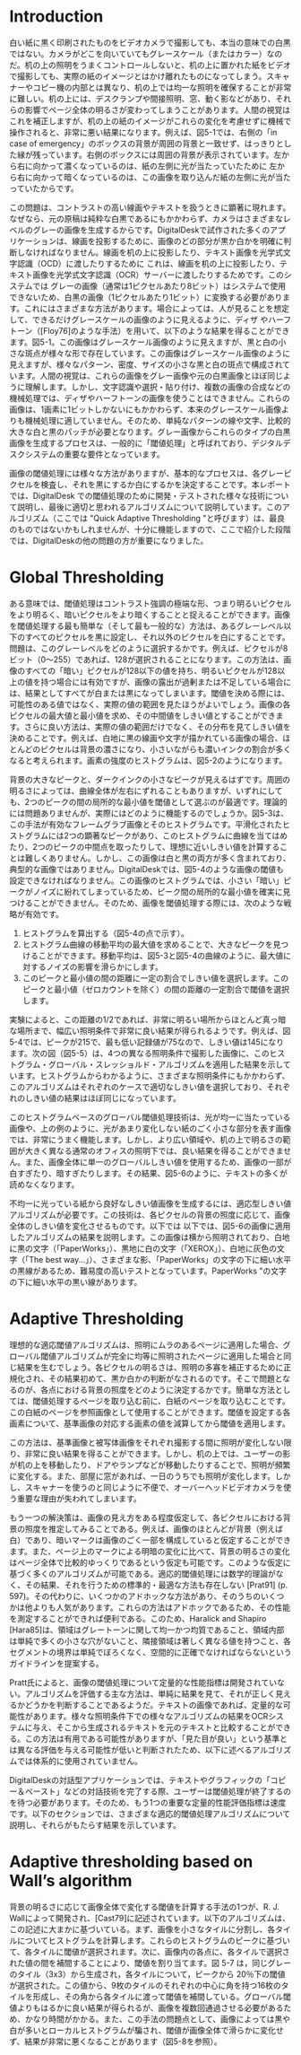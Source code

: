# Introduction
白い紙に黒く印刷されたものをビデオカメラで撮影しても、本当の意味での白黒ではない。カメラがどこを向いていてもグレースケール（またはカラー）なのだ。机の上の照明をうまくコントロールしないと、机の上に置かれた紙をビデオで撮影しても、実際の紙のイメージとはかけ離れたものになってしまう。スキャナーやコピー機の内部とは異なり、机の上では均一な照明を確保することが非常に難しい。机の上には、デスクランプや間接照明、窓、動く影などがあり、それらの影響でページ全体の明るさが変わってしまうことがあります。人間の視覚はこれを補正しますが、机の上の紙のイメージがこれらの変化を考慮せずに機械で操作されると、非常に悪い結果になります。例えば、図5-1では、右側の「in case of emergency」のボックスの背景が周囲の背景と一致せず、はっきりとした縁が残っています。右側のボックスには周囲の背景が表示されています。左から右に向かって濃くなっているのは、紙の左側に光が当たっていたために 左から右に向かって暗くなっているのは、この画像を取り込んだ紙の左側に光が当たっていたからです。

この問題は、コントラストの高い線画やテキストを扱うときに顕著に現れます。なぜなら、元の原稿は純粋な白黒であるにもかかわらず、カメラはさまざまなレベルのグレーの画像を生成するからです。DigitalDeskで試作された多くのアプリケーションは、線画を投影するために、画像のどの部分が黒か白かを明確に判断しなければなりません。線画を机の上に投影したり、テキスト画像を光学式文字認識（OCD）に渡したりするために これは、線画を机の上に投影したり、テキスト画像を光学式文字認識（OCR）サーバーに渡したりするためです。このシステムでは グレーの画像（通常は1ピクセルあたり8ビット）はシステムで使用できないため、白黒の画像（1ピクセルあたり1ビット）に変換する必要があります。これにはさまざまな方法があります。場合によっては、人が見ることを想定して、できるだけグレースケールの画像のように見えるように、ディザ やハーフトーン（[Floy76]のような手法）を用いて、以下のような結果を得ることができます。図5-1。この画像はグレースケール画像のように見えますが、黒と白の小さな斑点が様々な形で存在しています。この画像はグレースケール画像のように見えますが、様々なパターン、密度、サイズの小さな黒と白の斑点で構成されています。人間の視覚は、これらの画像をグレー画像や元の白黒画像とほぼ同じように理解します。しかし、文字認識や選択・貼り付け、複数の画像の合成などの機械処理では、ディザやハーフトーンの画像を使うことはできません。これらの画像は、1画素に1ビットしかないにもかかわらず、本来のグレースケール画像よりも機械処理に適していません。そのため、単純なパターンの線や文字、比較的大きな白と黒のパッチが必要となります。グレー画像からこれらのタイプの白黒画像を生成するプロセスは、一般的に「閾値処理」と呼ばれており、デジタルデスクシステムの重要な要件となっています。

画像の閾値処理には様々な方法がありますが、基本的なプロセスは、各グレーピクセルを検査し、それを黒にするか白にするかを決定することです。本レポートでは、DigitalDesk での閾値処理のために開発・テストされた様々な技術について説明し、最後に適切と思われるアルゴリズムについて説明しています。このアルゴリズム（ここでは "Quick Adaptive Thresholding "と呼びます）は、最良のものではないかもしれませんが、十分に機能しますので、ここで紹介した段階では、DigitalDeskの他の問題の方が重要になりました。

# Global Thresholding
ある意味では、閾値処理はコントラスト強調の極端な形、つまり明るいピクセルをより明るく、暗いピクセルをより暗くすることと捉えることができます。画像を閾値処理する最も簡単な（そして最も一般的な）方法は、あるグレーレベル以下のすべてのピクセルを黒に設定し、それ以外のピクセルを白にすることです。問題は、このグレーレベルをどのように選択するかです。例えば、ピクセルが8ビット（0〜255）であれば、128が選択されることになります。この方法は、画像のすべての「暗い」ピクセルが128以下の値を持ち、明るいピクセルが128以上の値を持つ場合には有効ですが、画像の露出が過剰または不足している場合には、結果としてすべてが白または黒になってしまいます。閾値を決める際には、可能性のある値ではなく、実際の値の範囲を見たほうがよいでしょう。画像の各ピクセルの最大値と最小値を求め、その中間値をしきい値とすることができます。さらに良い方法は、実際の値の範囲だけでなく、その分布を見てしきい値を決めることです。例えば、白地に黒の線画や文字が描かれている画像の場合、ほとんどのピクセルは背景の濃さになり、小さいながらも濃いインクの割合が多くなると考えられます。画素の強度のヒストグラムは、図5-2のようになります。

背景の大きなピークと、ダークインクの小さなピークが見えるはずです。周囲の明るさによっては、曲線全体が左右にずれることもありますが、いずれにしても、2つのピークの間の局所的な最小値を閾値として選ぶのが最適です。理論的には問題ありませんが、実際にはどのように機能するのでしょうか。図5-3は、この手法が有効なフレームグラブ画像とそのヒストグラムです。平滑化されたヒストグラムには2つの顕著なピークがあり、このヒストグラムに曲線を当てはめたり、2つのピークの中間点を取ったりして、理想に近いしきい値を計算することは難しくありません。しかし、この画像は白と黒の両方が多く含まれており、典型的な画像ではありません。DigitalDeskでは、図5-4のような画像の閾値も設定できなければなりません。この画像のヒストグラムでは、小さい「暗い」ピークがノイズに紛れてしまっているため、ピーク間の局所的な最小値を確実に見つけることができません。そのため、画像を閾値処理する際には、次のような戦略が有効です。

1. ヒストグラムを算出する（図5-4の点で示す）。
1. ヒストグラム曲線の移動平均の最大値を求めることで、大きなピークを見つけることができます。移動平均は、図5-3と図5-4の曲線のように、最大値に対するノイズの影響を滑らかにします。
1. このピークと最小値の間の距離に一定の割合でしきい値を選択します。このピークと最小値（ゼロカウントを除く）の間の距離の一定割合で閾値を選択します。

実験によると、この距離の1/2であれば、非常に明るい場所からほとんど真っ暗な場所まで、幅広い照明条件で非常に良い結果が得られるようです。例えば、図5-4では、ピークが215で、最も低い記録値が75なので、しきい値は145になります。次の図（図5-5）は、4つの異なる照明条件で撮影した画像に、このヒストグラム・グローバル・スレッショルド・アルゴリズムを適用した結果を示しています。ヒストグラムからわかるように、さまざまな照明条件にもかかわらず、このアルゴリズムはそれぞれのケースで適切なしきい値を選択しており、それぞれのしきい値の結果はほぼ同じになっています。

このヒストグラムベースのグローバル閾値処理技術は、光が均一に当たっている画像や、上の例のように、光があまり変化しない紙のごく小さな部分を表す画像では、非常にうまく機能します。しかし、より広い領域や、机の上で明るさの範囲が大きく異なる通常のオフィスの照明下では、良い結果を得ることができません。また、画像全体に単一のグローバルしきい値を使用するため、画像の一部が白すぎたり、暗すぎたりします。その結果、図5-6のように、テキストの多くが読めなくなります。

不均一に光っている紙から良好なしきい値画像を生成するには、適応型しきい値アルゴリズムが必要です。この技術は、各ピクセルの背景の照度に応じて、画像全体のしきい値を変化させるものです。以下では 以下では、図5-6の画像に適用したアルゴリズムの結果を説明します。この画像は横から照明されており、白地に黒の文字（「PaperWorks」）、黒地に白の文字（「XEROX」）、白地に灰色の文字（「The best way...」）、さまざまな影、「PaperWorks」の文字の下に細い水平の黒線があるため、難易度の高いテストとなっています。PaperWorks "の文字の下に細い水平の黒い線があります。

# Adaptive Thresholding
理想的な適応閾値アルゴリズムは、照明にムラのあるページに適用した場合、グローバル閾値アルゴリズムが完全に均等に照明されたページに適用した場合と同じ結果を生むでしょう。各ピクセルの明るさは、照明の多寡を補正するために正規化され、その結果初めて、黒か白かの判断がなされるのです。そこで問題となるのが、各点における背景の照度をどのように決定するかです。簡単な方法としては、閾値処理するページを取り込む前に、白紙のページを取り込むことです。この白紙のページを参照画像として使用することができます。閾値を設定する各画素について、基準画像の対応する画素の値を減算してから閾値を適用します。

この方法は、基準画像と被写体画像をそれぞれ撮影する間に照明が変化しない限り、非常に良い結果を得ることができます。しかし、机の上では、ユーザーの影が机の上を移動したり、ドアやランプなどが移動したりすることで、照明が頻繁に変化する。また、部屋に窓があれば、一日のうちでも照明が変化します。しかし、スキャナーを使うのと同じように不便で、オーバーヘッドビデオカメラを使う重要な理由が失われてしまいます。

もう一つの解決策は、画像の見え方をある程度仮定して、各ピクセルにおける背景の照度を推定してみることである。例えば、画像のほとんどが背景（例えば白）であり、暗いマークは画像のごく一部を構成していると仮定することができます。また、ページ上のマークによる明暗の変化に比べて、背景の明るさの変化はページ全体で比較的ゆっくりであるという仮定も可能です。このような仮定に基づく多くのアルゴリズムが可能である。適応的閾値処理には数学的理論がなく、その結果、それを行うための標準的・最適な方法も存在しない [Prat91] (p. 597)。その代わりに、いくつかのアドホックな方法があり、そのうちのいくつかは他よりも人気があります。これらの方法はアドホックであるため、その性能を測定することができれば便利である。このため、Haralick and Shapiro [Hara85]は、領域はグレートーンに関して均一かつ均質であること、領域内部は単純で多くの小さな穴がないこと、隣接領域は著しく異なる値を持つこと、各セグメントの境界は単純でぼろくなく、空間的に正確でなければならないというガイドラインを提案する。

Pratt氏によると、画像の閾値処理について定量的な性能指標は開発されていない。アルゴリズムを評価する主な方法は、単純に結果を見て、それが正しく見えるかどうかを判断することであるようだ。テキストの画像であれば、定量的な可能性があります。様々な照明条件下での様々なアルゴリズムの結果をOCRシステムに与え、そこから生成されるテキストを元のテキストと比較することができる。この方法は有用である可能性がありますが、「見た目が良い」という基準とは異なる評価を与える可能性が低いと判断されたため、以下に述べるアルゴリズムでは体系的に使用されていません。

DigitalDeskの対話型アプリケーションでは、テキストやグラフィックの「コピー＆ペースト」などの対話技術を完了する際、ユーザーは閾値処理が終了するのを待つ必要があります。そのため、もう1つの重要な定量的性能評価指標は速度です。以下のセクションでは、さまざまな適応的閾値処理アルゴリズムについて説明し、それらがもたらす結果を示しています。

# Adaptive thresholding based on Wall’s algorithm
背景の明るさに応じて画像全体で変化する閾値を計算する手法の1つが、R. J. Wallによって開発され、[Cast79]に記述されています。以下のアルゴリズムは、この記述に大まかに基づいている。まず、画像を小さなタイルに分割し、各タイルについてヒストグラムを計算します。これらのヒストグラムのピークに基づいて、各タイルに閾値が選択されます。次に、画像内の各点に、各タイルで選択された値の間を補間することにより、閾値を割り当てます。図 5-7 は，同じグレーのタイル（3x3）から生成され，各タイルについて，ピークから 20％下の閾値が選択された。この値から、9枚のタイルのそれぞれの中心に角を持つ16枚のタイルを形成し、その角から各タイルに渡って閾値を補間している。グローバル閾値よりもはるかに良い結果が得られるが、画像を複数回通過させる必要があるため、かなり時間がかかる。また、この手法の問題点として、画像によっては黒や白が多いとローカルヒストグラムが騙され、閾値が画像全体で滑らかに変化せず、結果が非常に悪くなることがあります（図5-8を参照）。

